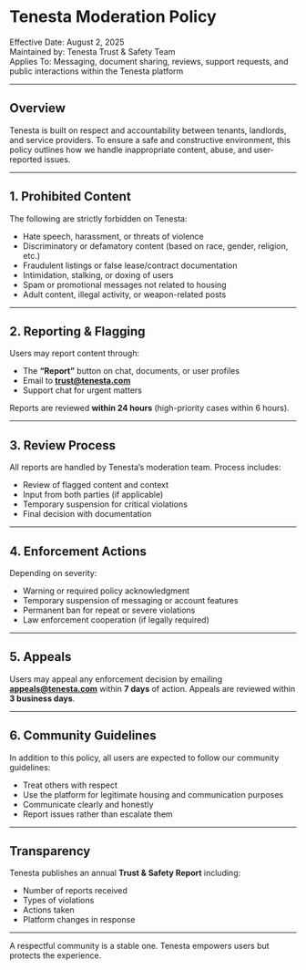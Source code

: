 # Tenesta Moderation Policy

Effective Date: August 2, 2025  
Maintained by: Tenesta Trust & Safety Team  
Applies To: Messaging, document sharing, reviews, support requests, and public interactions within the Tenesta platform

---

## Overview

Tenesta is built on respect and accountability between tenants, landlords, and service providers. To ensure a safe and constructive environment, this policy outlines how we handle inappropriate content, abuse, and user-reported issues.

---

## 1. Prohibited Content

The following are strictly forbidden on Tenesta:

- Hate speech, harassment, or threats of violence  
- Discriminatory or defamatory content (based on race, gender, religion, etc.)  
- Fraudulent listings or false lease/contract documentation  
- Intimidation, stalking, or doxing of users  
- Spam or promotional messages not related to housing  
- Adult content, illegal activity, or weapon-related posts

---

## 2. Reporting & Flagging

Users may report content through:

- The **“Report”** button on chat, documents, or user profiles  
- Email to **trust@tenesta.com**  
- Support chat for urgent matters

Reports are reviewed **within 24 hours** (high-priority cases within 6 hours).

---

## 3. Review Process

All reports are handled by Tenesta’s moderation team. Process includes:

- Review of flagged content and context  
- Input from both parties (if applicable)  
- Temporary suspension for critical violations  
- Final decision with documentation

---

## 4. Enforcement Actions

Depending on severity:

- Warning or required policy acknowledgment  
- Temporary suspension of messaging or account features  
- Permanent ban for repeat or severe violations  
- Law enforcement cooperation (if legally required)

---

## 5. Appeals

Users may appeal any enforcement decision by emailing **appeals@tenesta.com** within **7 days** of action. Appeals are reviewed within **3 business days**.

---

## 6. Community Guidelines

In addition to this policy, all users are expected to follow our community guidelines:

- Treat others with respect  
- Use the platform for legitimate housing and communication purposes  
- Communicate clearly and honestly  
- Report issues rather than escalate them

---

## Transparency

Tenesta publishes an annual **Trust & Safety Report** including:

- Number of reports received  
- Types of violations  
- Actions taken  
- Platform changes in response

---

A respectful community is a stable one. Tenesta empowers users but protects the experience.

